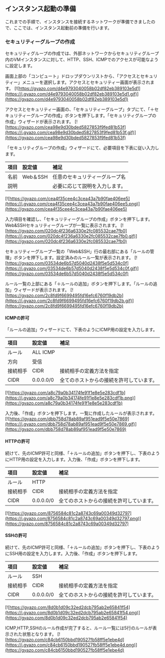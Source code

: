 ## インスタンス起動の準備

これまでの手順で、インスタンスを接続するネットワークが準備できましたので、ここでは、インスタンス起動前の準備を行います。

### セキュリティーグループの作成
セキュリティグループの作成では、外部ネットワークからセキュリティグループ内のVMインスタンスに対して、HTTP、SSH、ICMPでのアクセスが可能なように設定します。

画面上部の「コンピュート」ドロップダウンリストから、「アクセスとセキュリティー」メニューを選択します。アクセスとセキュリティー画面が表示されます。
[![https://gyazo.com/d4e9793040058b02df82eb389103e5d1](https://i.gyazo.com/d4e9793040058b02df82eb389103e5d1.gif)](https://gyazo.com/d4e9793040058b02df82eb389103e5d1)

アクセスとセキュリティー画面の、「セキュリティーグループ」タブにて、「＋セキュリティーグループの作成」ボタンを押下します。「セキュリティグループの作成」ウィザードが表示されます。
[![https://gyazo.com/cea98e9d30bded5827853f9fed81b53f](https://i.gyazo.com/cea98e9d30bded5827853f9fed81b53f.gif)](https://gyazo.com/cea98e9d30bded5827853f9fed81b53f)

「セキュリティグループの作成」ウィザードにて、必要項目を下表に従い入力します。

| 項目 | 設定値 | 補足 |
|:-----------|:------------|:------------|
| 名前  | Web＆SSH | 任意のセキュリティーグループ名     |
| 説明  |  | 必要に応じて説明を入力します。  |

[![https://gyazo.com/cea4f35cee4c3cea43a7b90fae406ee5](https://i.gyazo.com/cea4f35cee4c3cea43a7b90fae406ee5.png)](https://gyazo.com/cea4f35cee4c3cea43a7b90fae406ee5)

入力項目を確認し、「セキュリティーグループの作成」ボタンを押下します。Web&SSHセキュリティーグループが一覧に表示されます。
[![https://gyazo.com/020dc4f236a6330e2fc085532cae7fb0](https://i.gyazo.com/020dc4f236a6330e2fc085532cae7fb0.gif)](https://gyazo.com/020dc4f236a6330e2fc085532cae7fb0)

セキュリティーグループ一覧の「Web&SSH」行の最右部にある「ルールの管理」ボタンを押下します。設定済みのルール一覧が表示されます。
[![https://gyazo.com/03534de6b57d5040d2438f5e5d534c0f](https://i.gyazo.com/03534de6b57d5040d2438f5e5d534c0f.gif)](https://gyazo.com/03534de6b57d5040d2438f5e5d534c0f)

ルール一覧の上部にある「＋ルールの追加」ボタンを押下します。「ルールの追加」ウィザードが表示されます。
[![https://gyazo.com/2c8fd9f6699495fd16efc6760f19db2b](https://i.gyazo.com/2c8fd9f6699495fd16efc6760f19db2b.gif)](https://gyazo.com/2c8fd9f6699495fd16efc6760f19db2b)

#### ICMPの許可

「ルールの追加」ウィザードにて、下表のようにICMP用の設定を入力します。

| 項目 | 設定値 | 補足 |
|:-----------|:------------|:------------|
| ルール  | ALL ICMP |  |
| 方向 | 受信 |   |
| 接続相手 | CIDR | 接続相手の定義方法を指定  |
| CIDR | 0.0.0.0/0 | 全てのホストからの接続を許可しています。 |

[![https://gyazo.com/a8c79a0b34174fe91f1e8e5e283cdf1b](https://i.gyazo.com/a8c79a0b34174fe91f1e8e5e283cdf1b.png)](https://gyazo.com/a8c79a0b34174fe91f1e8e5e283cdf1b)

入力後、「作成」ボタンを押下します。一覧に作成したルールが表示されます。
[![https://gyazo.com/dbb758d78ab89af951ead9f5e50e7869](https://i.gyazo.com/dbb758d78ab89af951ead9f5e50e7869.gif)](https://gyazo.com/dbb758d78ab89af951ead9f5e50e7869)

#### HTTPの許可
続けて、先のICMP許可と同様、「＋ルールの追加」ボタンを押下し、下表のようにHTTP用の設定を入力します。入力後、「作成」ボタンを押下します。

| 項目 | 設定値 | 補足 |
|:-----------|:------------|:------------|
| ルール  | HTTP |  |
| 接続相手 | CIDR | 接続相手の定義方法を指定  |
| CIDR | 0.0.0.0/0 | 全てのホストからの接続を許可しています。 |

[![https://gyazo.com/8756584c81c2a8743c69a00349d32797](https://i.gyazo.com/8756584c81c2a8743c69a00349d32797.png)](https://gyazo.com/8756584c81c2a8743c69a00349d32797)

#### SSHの許可
続けて、先のICMP許可と同様、「＋ルールの追加」ボタンを押下し、下表のようにSSH用の設定を入力します。入力後、「作成」ボタンを押下します。

| 項目 | 設定値 | 補足 |
|:-----------|:------------|:------------|
| ルール  | SSH |  |
| 接続相手 | CIDR | 接続相手の定義方法を指定  |
| CIDR | 0.0.0.0/0 | 全てのホストからの接続を許可しています。 |

[![https://gyazo.com/8d0b1d09c32ed2dcb795ab2e65841f54](https://i.gyazo.com/8d0b1d09c32ed2dcb795ab2e65841f54.png)](https://gyazo.com/8d0b1d09c32ed2dcb795ab2e65841f54)

ICMP,HTTP,SSHのルール作成が完了すると、ルール一覧には5行のルールが表示された状態となります。
[![https://gyazo.com/c84cb6150bbd190527fb58ff5e1ebe4d](https://i.gyazo.com/c84cb6150bbd190527fb58ff5e1ebe4d.png)](https://gyazo.com/c84cb6150bbd190527fb58ff5e1ebe4d)

